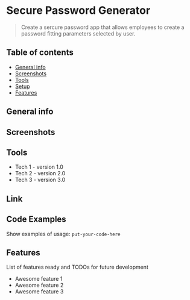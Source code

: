 # Secure Password Generator
> Create a sercure password app that allows employees to create a password fitting parameters selected by user.

## Table of contents
* [General info](#general-info)
* [Screenshots](#screenshots)
* [Tools](#technologies)
* [Setup](#setup)
* [Features](#features)


## General info


## Screenshots


## Tools
* Tech 1 - version 1.0
* Tech 2 - version 2.0
* Tech 3 - version 3.0

## Link


## Code Examples
Show examples of usage:
`put-your-code-here`

## Features
List of features ready and TODOs for future development
* Awesome feature 1
* Awesome feature 2
* Awesome feature 3

